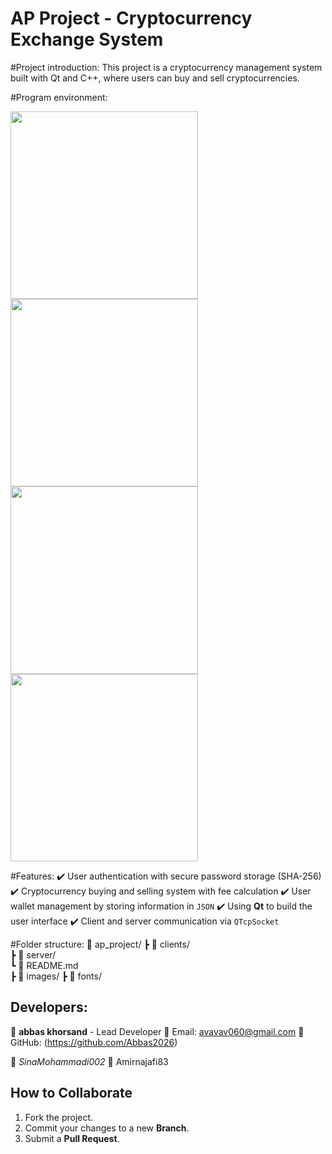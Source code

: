 # AP Project - Cryptocurrency Exchange System

#Project introduction:
This project is a cryptocurrency management system built with Qt and C++, where users can buy and sell cryptocurrencies.

#Program environment:

<a href="https://i.imgur.com/JGu2fa9.png">
    <img src="https://i.imgur.com/JGu2fa9.png" width="300">
</a>
<a href="https://i.imgur.com/ALoHEuM.png">
    <img src="https://i.imgur.com/ALoHEuM.png" width="300">
</a>
<a href="https://i.imgur.com/THCmXUU.png">
    <img src="https://i.imgur.com/THCmXUU.png" width="300">
</a>
<a href="https://i.imgur.com/HPvgkri.png">
    <img src="https://i.imgur.com/HPvgkri.png" width="300">
</a>



#Features:
✔️ User authentication with secure password storage (SHA-256)
✔️ Cryptocurrency buying and selling system with fee calculation
✔️ User wallet management by storing information in `JSON`
✔️ Using **Qt** to build the user interface
✔️ Client and server communication via `QTcpSocket`

#Folder structure:
📂 ap_project/
 ┣ 📂 clients/       
 ┣ 📂 server/      
 ┗ 📜 README.md      
 ┣ 📂 images/
 ┣ 📂 fonts/

 ## Developers:
👤 **abbas khorsand** - Lead Developer
📧 Email: avavav060@gmail.com
🔗 GitHub: (https://github.com/Abbas2026)

👤 *SinaMohammadi002*
👤 Amirnajafi83

## How to Collaborate
1. Fork the project.
2. Commit your changes to a new **Branch**.
3. Submit a **Pull Request**.
